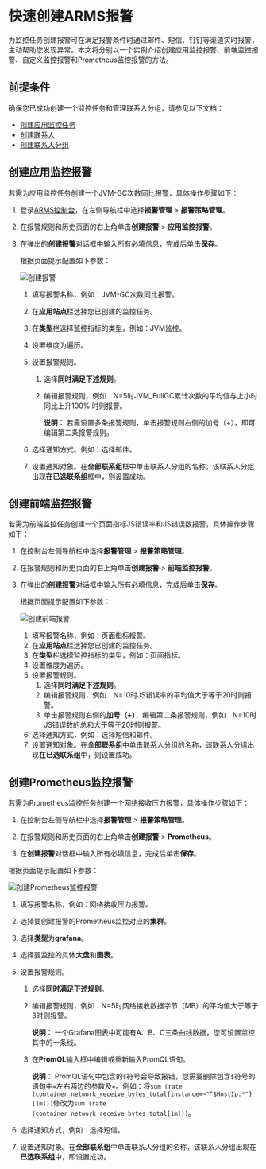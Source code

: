 # 快速创建ARMS报警

为监控任务创建报警可在满足报警条件时通过邮件、短信、钉钉等渠道实时报警，主动帮助您发现异常。本文将分别以一个实例介绍创建应用监控报警、前端监控报警、自定义监控报警和Prometheus监控报警的方法。

## 前提条件

确保您已成功创建一个监控任务和管理联系人分组，请参见以下文档：

-   [创建应用监控任务](/intl.zh-CN/快速入门/创建应用监控任务.md)
-   [创建联系人](/intl.zh-CN/大盘和报警/创建联系人.md)
-   [创建联系人分组](/intl.zh-CN/大盘和报警/创建联系人分组.md)

## 创建应用监控报警

若需为应用监控任务创建一个JVM-GC次数同比报警，具体操作步骤如下：

1.  登录[ARMS控制台](https://arms-intl.console.aliyun.com/#/home)，在左侧导航栏中选择**报警管理** \> **报警策略管理**。
2.  在报警规则和历史页面的右上角单击**创建报警** \> **应用监控报警**。
3.  在弹出的**创建报警**对话框中输入所有必填信息，完成后单击**保存**。

    根据页面提示配置如下参数：

    ![创建报警](https://static-aliyun-doc.oss-accelerate.aliyuncs.com/assets/img/zh-CN/0699922951/p127257.png)

    1.  填写报警名称，例如：JVM-GC次数同比报警。
    2.  在**应用站点**栏选择您已创建的监控任务。
    3.  在**类型**栏选择监控指标的类型，例如：JVM监控。
    4.  设置维度为遍历。
    5.  设置报警规则。
        1.  选择**同时满足下述规则**。
        2.  编辑报警规则，例如：N=5时JVM\_FullGC累计次数的平均值与上小时同比上升100% 时则报警。

            **说明：** 若需设置多条报警规则，单击报警规则右侧的加号（+），即可编辑第二条报警规则。

    6.  选择通知方式。例如：选择邮件。
    7.  设置通知对象。在**全部联系组**框中单击联系人分组的名称，该联系人分组出现**在已选联系组**框中，则设置成功。

## 创建前端监控报警

若需为前端监控任务创建一个页面指标JS错误率和JS错误数报警，具体操作步骤如下：

1.  在控制台左侧导航栏中选择**报警管理** \> **报警策略管理**。

2.  在报警规则和历史页面的右上角单击**创建报警** \> **前端监控报警**。

3.  在弹出的**创建报警**对话框中输入所有必填信息，完成后单击**保存**。

    根据页面提示配置如下参数：

    ![创建前端报警](https://static-aliyun-doc.oss-accelerate.aliyuncs.com/assets/img/zh-CN/0699922951/p127262.png)

    1.  填写报警名称，例如：页面指标报警。
    2.  在**应用站点**栏选择您已创建的监控任务。
    3.  在**类型**栏选择监控指标的类型，例如：页面指标。
    4.  设置维度为遍历。
    5.  设置报警规则。
        1.  选择**同时满足下述规则**。
        2.  编辑报警规则，例如：N=10时JS错误率的平均值大于等于20时则报警。
        3.  单击报警规则右侧的**加号（+）**，编辑第二条报警规则，例如：N=10时JS错误数的总和大于等于20时则报警。
    6.  选择通知方式，例如：选择短信和邮件。
    7.  设置通知对象。在**全部联系组**中单击联系人分组的名称，该联系人分组出现**在已选联系组**中，则设置成功。

## 创建Prometheus监控报警

若需为Prometheus监控任务创建一个网络接收压力报警，具体操作步骤如下：

1.  在控制台左侧导航栏中选择**报警管理** \> **报警策略管理**。

2.  在报警规则和历史页面的右上角单击**创建报警** \> **Prometheus**。

3.  在**创建报警**对话框中输入所有必填信息，完成后单击**保存**。

根据页面提示配置如下参数：

![创建Prometheus监控报警](https://static-aliyun-doc.oss-accelerate.aliyuncs.com/assets/img/zh-CN/0699922951/p127264.png)

1.  填写报警名称，例如：网络接收压力报警。
2.  选择要创建报警的Prometheus监控对应的**集群**。
3.  选择**类型**为**grafana**。
4.  选择要监控的具体**大盘**和**图表**。
5.  设置报警规则。
    1.  选择**同时满足下述规则**。
    2.  编辑报警规则，例如：N=5时网络接收数据字节（MB）的平均值大于等于3时则报警。

        **说明：** 一个Grafana图表中可能有A、B、C三条曲线数据，您可设置监控其中的一条线。

    3.  在**PromQL**输入框中编辑或重新输入PromQL语句。

        **说明：** PromQL语句中包含的`$`符号会导致报错，您需要删除包含`$`符号的语句中`=`左右两边的参数及`=`。例如：将`sum (rate (container_network_receive_bytes_total{instance=~"^$HostIp.*"}[1m]))`修改为`sum (rate (container_network_receive_bytes_total[1m]))`。

6.  选择通知方式，例如：选择短信。
7.  设置通知对象。在**全部联系组**中单击联系人分组的名称，该联系人分组出现在**已选联系组**中，即设置成功。

